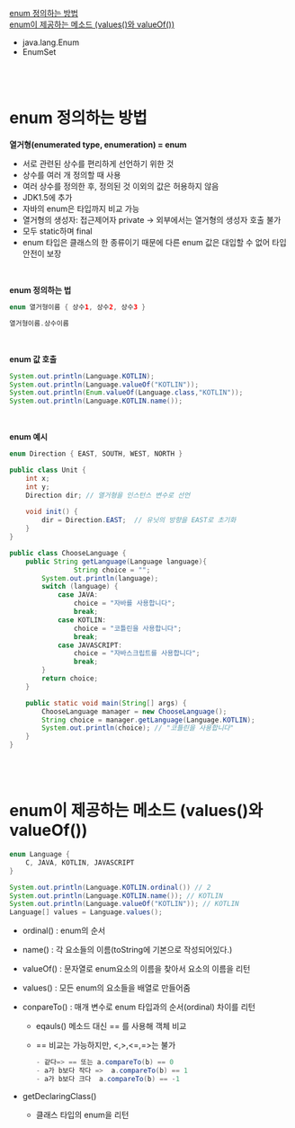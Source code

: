 [enum 정의하는 방법](#enum-정의하는-방법) <br>
[enum이 제공하는 메소드 (values()와 valueOf())](#enum이-제공하는-메소드-values와-valueof)
- java.lang.Enum
- EnumSet

<br><br>

# enum 정의하는 방법

**열거형(enumerated type, enumeration) = enum**

- 서로 관련된 상수를 편리하게 선언하기 위한 것
- 상수를 여러 개 정의할 때 사용
- 여러 상수를 정의한 후, 정의된 것 이외의 값은 허용하지 않음
- JDK1.5에 추가
- 자바의 enum은 타입까지 비교 가능
- 열거형의 생성자: 접근제어자 private → 외부에서는 열거형의 생성자 호출 불가
- 모두 static하며 final
- enum 타입은 클래스의 한 종류이기 때문에 다른 enum 값은 대입할 수 없어 타입 안전이 보장

<br>

**enum 정의하는 법**

```java
enum 열거형이름 { 상수1, 상수2, 상수3 }

열거형이름.상수이름
```

<br>

**enum 값 호출**

```java
System.out.println(Language.KOTLIN);
System.out.println(Language.valueOf("KOTLIN"));
System.out.println(Enum.valueOf(Language.class,"KOTLIN"));
System.out.println(Language.KOTLIN.name());
```

<br>

**enum 예시**

```java
enum Direction { EAST, SOUTH, WEST, NORTH }

public class Unit {
    int x;
    int y;
    Direction dir; // 열거형을 인스턴스 변수로 선언
    
    void init() {
        dir = Direction.EAST;  // 유닛의 방향을 EAST로 초기화
    }
}
```

```java
public class ChooseLanguage {
    public String getLanguage(Language language){
				String choice = "";
        System.out.println(language);
        switch (language) {
            case JAVA:
                choice = "자바를 사용합니다";
                break;
            case KOTLIN:
                choice = "코틀린을 사용합니다";
                break;
            case JAVASCRIPT:
                choice = "자바스크립트를 사용합니다";
                break;
        }
        return choice;
    }

    public static void main(String[] args) {
        ChooseLanguage manager = new ChooseLanguage();
        String choice = manager.getLanguage(Language.KOTLIN);
        System.out.println(choice); // "코틀린을 사용합니다"
    }
}
```

<br><br>

# enum이 제공하는 메소드 (values()와 valueOf())

```java
enum Language {
    C, JAVA, KOTLIN, JAVASCRIPT
}

System.out.println(Language.KOTLIN.ordinal()) // 2
System.out.println(Language.KOTLIN.name()); // KOTLIN
System.out.println(Language.valueOf("KOTLIN")); // KOTLIN
Language[] values = Language.values();
```

- ordinal() : enum의 순서
- name() : 각 요소들의 이름(toString에 기본으로 작성되어있다.)
- valueOf() : 문자열로 enum요소의 이름을 찾아서 요소의 이름을 리턴
- values() : 모든 enum의 요소들을 배열로 만들어줌
- conpareTo() : 매개 변수로 enum 타입과의 순서(ordinal) 차이를 리턴
    - eqauls() 메소드 대신 == 를 사용해 객체 비교
    - == 비교는 가능하지만, <,>,<=,=>는 불가
        
        ```java
        - 같다=> == 또는 a.compareTo(b) == 0
        - a가 b보다 작다 =>  a.compareTo(b) == 1
        - a가 b보다 크다  a.compareTo(b) == -1
        ```
        
- getDeclaringClass()
    - 클래스 타입의 enum을 리턴
